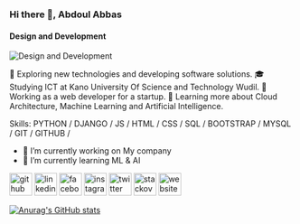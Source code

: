 ### Hi there 👋, Abdoul Abbas
#### Design and Development
![Design and Development](https://twitter.com/abdouliabbas/header_photo)

🤔 Exploring new technologies and developing software solutions. 🎓 Studying ICT at Kano University Of Science and Technology Wudil. 💼 Working as a web developer for a startup. 🌱 Learning more about Cloud Architecture, Machine Learning and Artificial Intelligence.

Skills: PYTHON / DJANGO / JS / HTML / CSS / SQL / BOOTSTRAP / MYSQL / GIT / GITHUB /

- 🔭 I’m currently working on My company 
- 🌱 I’m currently learning ML & AI 


[<img src='https://cdn.jsdelivr.net/npm/simple-icons@3.0.1/icons/github.svg' alt='github' height='40'>](https://github.com/real-abdureh)  [<img src='https://cdn.jsdelivr.net/npm/simple-icons@3.0.1/icons/linkedin.svg' alt='linkedin' height='40'>](https://www.linkedin.com/in/abdouliabbas/)  [<img src='https://cdn.jsdelivr.net/npm/simple-icons@3.0.1/icons/facebook.svg' alt='facebook' height='40'>](https://www.facebook.com/abdoulibrahimabbas)  [<img src='https://cdn.jsdelivr.net/npm/simple-icons@3.0.1/icons/instagram.svg' alt='instagram' height='40'>](https://www.instagram.com/abdouliabbas/)  [<img src='https://cdn.jsdelivr.net/npm/simple-icons@3.0.1/icons/twitter.svg' alt='twitter' height='40'>](https://twitter.com/abdouliabbas)  [<img src='https://cdn.jsdelivr.net/npm/simple-icons@3.0.1/icons/stackoverflow.svg' alt='stackoverflow' height='40'>](https://stackoverflow.com/users/abdureh)  [<img src='https://cdn.jsdelivr.net/npm/simple-icons@3.0.1/icons/icloud.svg' alt='website' height='40'>](abdouliabbas.netlify.app)  


[![Anurag's GitHub stats](https://github-readme-stats.vercel.app/api?username=real-abdureh)](https://github.com/anuraghazra/github-readme-stats)
